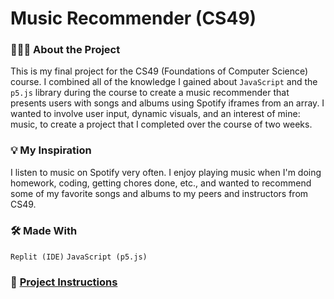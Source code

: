 # Music Recommender (CS49)

### 👩🏽‍💻 About the Project
This is my final project for the CS49 (Foundations of Computer Science) course. I combined all of the knowledge I gained about `JavaScript` and the `p5.js` library during the course to create a music recommender that presents users with songs and albums using Spotify iframes from an array. I wanted to involve user input, dynamic visuals, and an interest of mine: music, to create a project that I completed over the course of two weeks.

### 💡 My Inspiration
I listen to music on Spotify very often. I enjoy playing music when I'm doing homework, coding, getting chores done, etc., and wanted to recommend some of my favorite songs and albums to my peers and instructors from CS49.

### 🛠 Made With
`Replit (IDE)` `JavaScript (p5.js)`

### 📃 [Project Instructions](https://docs.google.com/document/d/1e2wWJA-5n8ObvyVMogOH2bBL8_rMI_f8ObJcvuzkdvo/edit)
